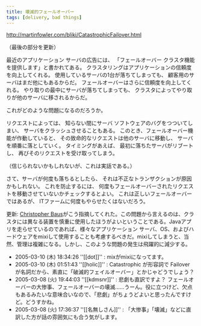 ```yaml
---
title: 壊滅的フェールオーバー
tags: [delivery, bad things]
---
```


http://martinfowler.com/bliki/CatastrophicFailover.html

（最後の部分を更新）

最近のアプリケーション サーバの広告には、
「フェールオーバー クラスタ機能を提供します」と書かれてある。
クラスタリングはアプリケーションの信頼度を向上してくれる。
使用しているサーバの1台が落ちてしまっても、
顧客用のサーバはまだ他にもあるからだ。
フェールオーバーはさらに信頼度を向上してくれる。
やり取りの最中にサーバが落ちてしまっても、
クラスタによってやり取りが他のサーバに移されるからだ。

これがどのような問題になるのだろうか。

リクエストによっては、
知らない間にサーバ ソフトウェアのバグをつついてしまい、
サーバをクラッシュさせることもある。
このとき、フェールオーバー機能が作動していると、
その致命的なリクエストは他のサーバに移動し、
サーバを順番に落としていく。
タイミングがあえば、
最初に落ちたサーバがリブートし、
再びそのリクエストを受け取ってしまう。

（信じられないかもしれないが、これは実話である。）

さて、サーバが何度も落ちるとしたら、
それは不正なトランザクションが原因かもしれない。
これを防止するには、
何度もフェールオーバーされたリクエストを移動させていないかチェックするとよい。
これは正しいフェールオーバーではあるが、
ITファームに何度もやらせたくはないだろう。

更新: [Christopher Baus](http://www.baus.net/catastrophic-failover)がこう指摘してくれた。この問題から言えるのは、クラスタには異なる装置を慎重に使用したほうがよいということである。Javaアプリを走らせているのであれば、様々なアプリケーション サーバ、OS、およびハードウェアをmixiして使用することも考慮するべきだ。mixiしてしまうと、当然、管理は複雑になる。しかし、このような問題の発生は飛躍的に減少する。


* 2005-03-10 (木) 18:34:26 ''[[dot]]'' : mixがmixiになってます。
* 2005-03-10 (木) 01:51:43 ''[[holic]]'' : Catastrophic が形容詞で Failover が名詞だから、素直に「破滅的フェイルオーバー」とかじゃどうでしょう？
* 2005-03-08 (火) 19:44:03 ''[[kdmsnr]]'' : 悲劇も直訳ですよ？ フェールオーバーの大惨事、フェールオーバーの壊滅……うーん。役に立つけど、欠点もあるみたいな意味合いなので、「悲劇」がちょうどよいと思ったんですけど。どうすかね。
* 2005-03-08 (火) 17:36:37 ''[[名無しさん]]'' : 「大惨事」「壊滅」などに直訳した方が話の雰囲気にも合う気がします。


